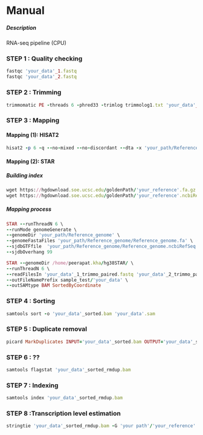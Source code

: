 # Manual
##### Description
RNA-seq pipeline (CPU)

### STEP 1 : Quality checking
```ruby
fastqc 'your_data'_1.fastq 
fastqc 'your_data'_2.fastq 
```
### STEP 2 : Trimming
```ruby
trimmomatic PE -threads 6 -phred33 -trimlog trimmolog1.txt 'your_data'_1.fastq 'your_data'_2.fastq 'your_data'_1_trimmo_paired.fastq 'your_data'_1_trimmo_unpaired.fastq  'your_data'_2_trimmo_paired.fastq 'your_data'_2_trimmo_unpaired.fastq ILLUMINACLIP:'your path'/adapters/TruSeq3-PE-2.fa:2:30:10
```
### STEP 3 : Mapping
#### Mapping (1): HISAT2
```ruby
hisat2 -p 6 -q --no-mixed --no-discordant --dta -x 'your_path/Reference_genome' -1 'your_data'_1_trimmo_paired.fastq -2 'your_data'_2_trimmo_paired.fastq -S 'your_data'.sam
```

#### Mapping (2): STAR
##### Building index
```ruby
wget https://hgdownload.soe.ucsc.edu/goldenPath/'your_reference'.fa.gz
wget https://hgdownload.soe.ucsc.edu/goldenPath/'your_reference'.ncbiRefSeq.gtf.gz
```
##### Mapping process

```ruby
STAR --runThreadN 6 \
--runMode genomeGenerate \
--genomeDir 'your_path/Reference_genome' \
--genomeFastaFiles 'your_path/Reference_genome/Reference_genome.fa' \
--sjdbGTFfile  'your_path/Reference_genome/Reference_genome.ncbiRefSeq.gtf' \
--sjdbOverhang 99

STAR --genomeDir /home/peerapat.kha/hg38STAR/ \
--runThreadN 6 \
--readFilesIn 'your_data'_1_trimmo_paired.fastq 'your_data'_2_trimmo_paired.fastq \
--outFileNamePrefix sample_test/'your_data' \
--outSAMtype BAM SortedByCoordinate
```
### STEP 4 : Sorting

```ruby
samtools sort -o 'your_data'_sorted.bam 'your_data'.sam
```
### STEP 5 : Duplicate removal

```ruby
picard MarkDuplicates INPUT='your_data'_sorted.bam OUTPUT='your_data'_sorted_rmdup.bam METRICS_FILE=dup.txt VALIDATION_STRINGENCY=LENIENT REMOVE_DUPLICATES=true > 'your_data'_markdup_stderr_renamed_hisat_dta_nomixed.txt
```

### STEP 6 : ?? 


```ruby
samtools flagstat 'your_data'_sorted_rmdup.bam

```
### STEP 7 : Indexing

```ruby
samtools index 'your_data'_sorted_rmdup.bam
```
### STEP 8 :Transcription level estimation

```ruby
stringtie 'your_data'_sorted_rmdup.bam -G 'your path'/'your_reference'.annotated.gtf -p 6 -e -B -A 'your_data'_sorted_rmdup_bam.txt -o 'your_data'_sorted_rmdup.gtf

```

